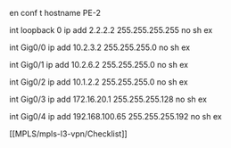 en
conf t
hostname PE-2

int loopback 0
ip add 2.2.2.2 255.255.255.255
no sh
ex

int Gig0/0
ip add 10.2.3.2 255.255.255.0
no sh
ex

int Gig0/1
ip add 10.2.6.2 255.255.255.0
no sh
ex

int Gig0/2
ip add 10.1.2.2 255.255.255.0
no sh
ex

int Gig0/3
ip add 172.16.20.1 255.255.255.128
no sh
ex

int Gig0/4
ip add 192.168.100.65 255.255.255.192
no sh
ex


[[MPLS/mpls-l3-vpn/Checklist]]